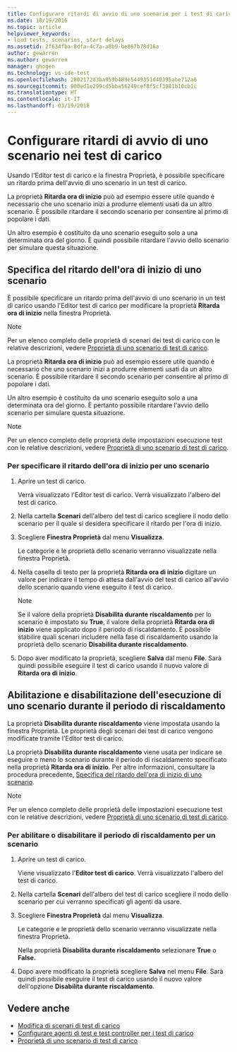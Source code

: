 ```yaml
---
title: Configurare ritardi di avvio di uno scenario per i test di carico in Visual Studio | Microsoft Docs
ms.date: 10/19/2016
ms.topic: article
helpviewer_keywords:
- load tests, scenarios, start delays
ms.assetid: 2f634fba-8dfa-4c7a-a8b9-be867b78d16a
author: gewarren
ms.author: gewarren
manager: ghogen
ms.technology: vs-ide-test
ms.openlocfilehash: 2802172d3ba959b489e5449351d40395abe712a6
ms.sourcegitcommit: 900ed1e299cd5bba56249cef8f5cf3981b10cb1c
ms.translationtype: HT
ms.contentlocale: it-IT
ms.lasthandoff: 03/19/2018
---
```

# <a name="configure-scenario-start-delays-in-load-tests"></a>Configurare ritardi di avvio di uno scenario nei test di carico

Usando l'Editor test di carico e la finestra Proprietà, è possibile specificare un ritardo prima dell'avvio di uno scenario in un test di carico.

La proprietà **Ritarda ora di inizio** può ad esempio essere utile quando è necessario che uno scenario inizi a produrre elementi usati da un altro scenario. È possibile ritardare il secondo scenario per consentire al primo di popolare i dati.

Un altro esempio è costituito da uno scenario eseguito solo a una determinata ora del giorno. È quindi possibile ritardare l'avvio dello scenario per simulare questa situazione.

## <a name="specifying-the-delay-start-time-of-a-scenario"></a>Specifica del ritardo dell'ora di inizio di uno scenario

È possibile specificare un ritardo prima dell'avvio di uno scenario in un test di carico usando l'Editor test di carico per modificare la proprietà **Ritarda ora di inizio** nella finestra Proprietà.

> [!NOTE]
> Per un elenco completo delle proprietà di scenari dei test di carico con le relative descrizioni, vedere [Proprietà di uno scenario di test di carico](../test/load-test-scenario-properties.md).

 La proprietà **Ritarda ora di inizio** può ad esempio essere utile quando è necessario che uno scenario inizi a produrre elementi usati da un altro scenario. È possibile ritardare il secondo scenario per consentire al primo di popolare i dati.

 Un altro esempio è costituito da uno scenario eseguito solo a una determinata ora del giorno. È pertanto possibile ritardare l'avvio dello scenario per simulare questa situazione.

> [!NOTE]
> Per un elenco completo delle proprietà delle impostazioni esecuzione test con le relative descrizioni, vedere [Proprietà di uno scenario di test di carico](../test/load-test-scenario-properties.md).

### <a name="to-specify-the-delay-start-time-for-a-scenario"></a>Per specificare il ritardo dell'ora di inizio per uno scenario

1. Aprire un test di carico.

     Verrà visualizzato l'Editor test di carico. Verrà visualizzato l'albero del test di carico.

2. Nella cartella **Scenari** dell'albero del test di carico scegliere il nodo dello scenario per il quale si desidera specificare il ritardo per l'ora di inizio.

3. Scegliere **Finestra Proprietà** dal menu **Visualizza**.

     Le categorie e le proprietà dello scenario verranno visualizzate nella finestra Proprietà.

4. Nella casella di testo per la proprietà **Ritarda ora di inizio** digitare un valore per indicare il tempo di attesa dall'avvio del test di carico all'avvio dello scenario quando viene eseguito il test di carico.

    > [!NOTE]
    > Se il valore della proprietà **Disabilita durante riscaldamento** per lo scenario è impostato su **True**, il valore della proprietà **Ritarda ora di inizio** viene applicato dopo il periodo di riscaldamento. È possibile stabilire quali scenari includere nella fase di riscaldamento usando la proprietà dello scenario **Disabilita durante riscaldamento**.

5. Dopo aver modificato la proprietà, scegliere **Salva** dal menu **File**. Sarà quindi possibile eseguire il test di carico usando il nuovo valore di **Ritarda ora di inizio**.

## <a name="enabling-and-disabling-whether-a-scenario-runs-during-the-warm-up-period"></a>Abilitazione e disabilitazione dell'esecuzione di uno scenario durante il periodo di riscaldamento

La proprietà **Disabilita durante riscaldamento** viene impostata usando la finestra Proprietà. Le proprietà degli scenari dei test di carico vengono modificate tramite l'Editor test di carico.

 La proprietà **Disabilita durante riscaldamento** viene usata per indicare se eseguire o meno lo scenario durante il periodo di riscaldamento specificato nella proprietà **Ritarda ora di inizio**. Per altre informazioni, consultare la procedura precedente, [Specifica del ritardo dell'ora di inizio di uno scenario](../test/configure-scenario-start-delays.md#ConfiguringScenarioStartDelayHowTo).

> [!NOTE]
> Per un elenco completo delle proprietà delle impostazioni esecuzione test con le relative descrizioni, vedere [Proprietà di uno scenario di test di carico](../test/load-test-scenario-properties.md).

### <a name="to-enable-or-disable-the-warm-up-period-for-a-scenario"></a>Per abilitare o disabilitare il periodo di riscaldamento per un scenario

1. Aprire un test di carico.

     Viene visualizzato l'**Editor test di carico**. Verrà visualizzato l'albero del test di carico.

2. Nella cartella **Scenari** dell'albero del test di carico scegliere il nodo dello scenario per cui verranno specificati gli agenti da usare.

3. Scegliere **Finestra Proprietà** dal menu **Visualizza**.

     Le categorie e le proprietà dello scenario verranno visualizzate nella finestra Proprietà.

     Nella proprietà **Disabilita durante riscaldamento** selezionare **True** o **False.**

4. Dopo avere modificato la proprietà scegliere **Salva** nel menu **File**. Sarà quindi possibile eseguire il test di carico usando il nuovo valore dell'opzione **Disabilita durante riscaldamento**.

## <a name="see-also"></a>Vedere anche

- [Modifica di scenari di test di carico](../test/edit-load-test-scenarios.md)
- [Configurare agenti di test e test controller per i test di carico](../test/configure-test-agents-and-controllers-for-load-tests.md)
- [Proprietà di uno scenario di test di carico](../test/load-test-scenario-properties.md)